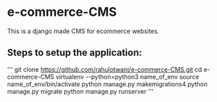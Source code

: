 # e-commerce-CMS
This is a django made CMS for ecommerce websites.

## Steps to setup the application:

'''
git clone https://github.com/rahulotwani/e-commerce-CMS.git
cd e-commerce-CMS
virtualenv --python=python3 name_of_env
source name_of_env/bin/activate
python manage.py makemigrations4
python manage.py migrate
python manage.py runserver
'''
